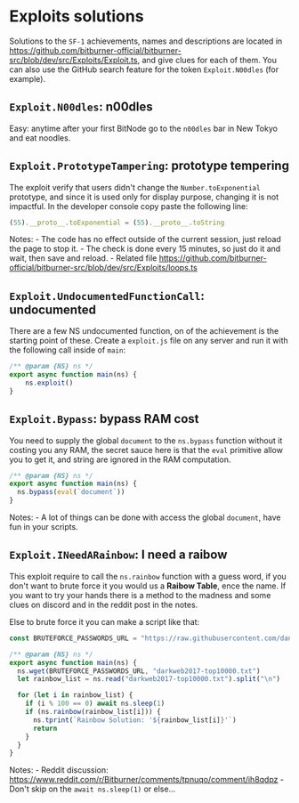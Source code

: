 # Exploits solutions

Solutions to the `SF-1` achievements, names and descriptions are located in
<https://github.com/bitburner-official/bitburner-src/blob/dev/src/Exploits/Exploit.ts>, and give
clues for each of them. You can also use the GitHub search feature for the token `Exploit.N00dles`
(for example).

## `Exploit.N00dles`: n00dles

Easy: anytime after your first BitNode go to the `n00dles` bar in New Tokyo and eat noodles.

## `Exploit.PrototypeTampering`: prototype tempering

The exploit verify that users didn't change the `Number.toExponential` prototype, and since it is
used only for display purpose, changing it is not impactful. In the developer console copy paste
the following line:

```js
(55).__proto__.toExponential = (55).__proto__.toString
```

Notes:
    - The code has no effect outside of the current session, just reload the page to stop it.
    - The check is done every 15 minutes, so just do it and wait, then save and reload.
    - Related file <https://github.com/bitburner-official/bitburner-src/blob/dev/src/Exploits/loops.ts>

## `Exploit.UndocumentedFunctionCall`: undocumented

There are a few NS undocumented function, on of the achievement is the starting point of these.
Create a `exploit.js` file on any server and run it with the following call inside of `main`:

```js
/** @param {NS} ns */
export async function main(ns) {
    ns.exploit()
}
```

## `Exploit.Bypass`: bypass RAM cost

You need to supply the global `document` to the `ns.bypass` function without it costing you any
RAM, the secret sauce here is that the `eval` primitive allow you to get it, and string are
ignored in the RAM computation.

```js
/** @param {NS} ns */
export async function main(ns) {
  ns.bypass(eval(`document`))
}
```

Notes:
    - A lot of things can be done with access the global `document`, have fun in your scripts.

## `Exploit.INeedARainbow`: I need a raibow

This exploit require to call the `ns.rainbow` function with a guess word, if you don't want to
brute force it you would us a **Raibow Table**, ence the name. If you want to try your hands
there is a method to the madness and some clues on discord and in the reddit post in the notes.

Else to brute force it you can make a script like that:

```js
const BRUTEFORCE_PASSWORDS_URL = "https://raw.githubusercontent.com/danielmiessler/SecLists/master/Passwords/darkweb2017-top10000.txt"

/** @param {NS} ns */
export async function main(ns) {
  ns.wget(BRUTEFORCE_PASSWORDS_URL, "darkweb2017-top10000.txt")
  let rainbow_list = ns.read("darkweb2017-top10000.txt").split("\n")

  for (let i in rainbow_list) {
    if (i % 100 == 0) await ns.sleep(1)
    if (ns.rainbow(rainbow_list[i])) {
      ns.tprint(`Rainbow Solution: '${rainbow_list[i]}'`)
      return
    }
  }
}
```

Notes:
    - Reddit discussion: <https://www.reddit.com/r/Bitburner/comments/tpnuqo/comment/ih8qdpz>
    - Don't skip on the `await ns.sleep(1)` or else...
